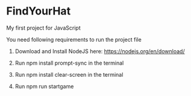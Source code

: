# FindYourHat

My first project for JavaScript

You need following requirements to run the project file

1.	Download and Install NodeJS here: https://nodejs.org/en/download/

2.	Run npm install prompt-sync in the terminal
3.	Run npm install clear-screen in the terminal

4.  Run npm run startgame